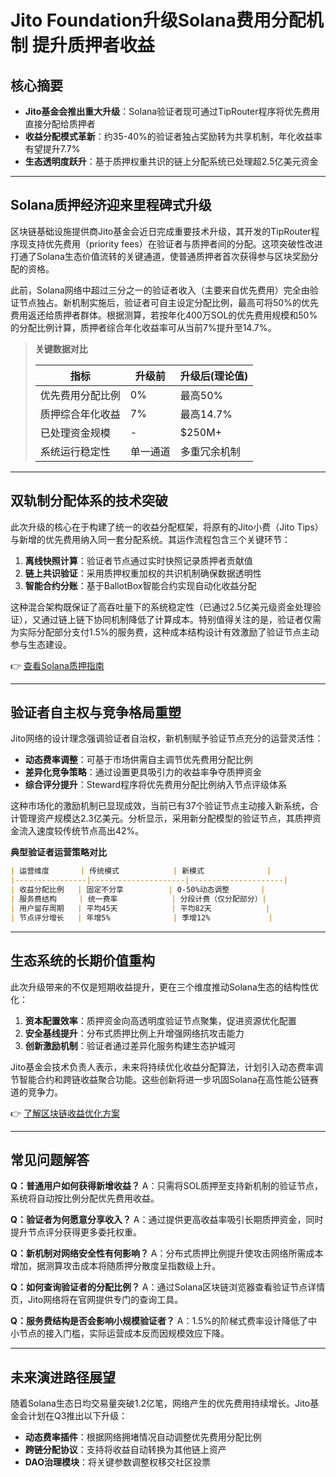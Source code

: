 # Jito Foundation升级Solana费用分配机制 提升质押者收益

## 核心摘要
- **Jito基金会推出重大升级**：Solana验证者现可通过TipRouter程序将优先费用直接分配给质押者
- **收益分配模式革新**：约35-40%的验证者独占奖励转为共享机制，年化收益率有望提升7.7%
- **生态透明度跃升**：基于质押权重共识的链上分配系统已处理超2.5亿美元资金

---

## Solana质押经济迎来里程碑式升级

区块链基础设施提供商Jito基金会近日完成重要技术升级，其开发的TipRouter程序现支持优先费用（priority fees）在验证者与质押者间的分配。这项突破性改进打通了Solana生态价值流转的关键通道，使普通质押者首次获得参与区块奖励分配的资格。

此前，Solana网络中超过三分之一的验证者收入（主要来自优先费用）完全由验证节点独占。新机制实施后，验证者可自主设定分配比例，最高可将50%的优先费用返还给质押者群体。根据测算，若按年化400万SOL的优先费用规模和50%的分配比例计算，质押者综合年化收益率可从当前7%提升至14.7%。

> **关键数据对比**
> 
> | 指标                | 升级前          | 升级后(理论值)    |
> |---------------------|----------------|------------------|
> | 优先费用分配比例    | 0%             | 最高50%          |
> | 质押综合年化收益    | 7%             | 最高14.7%        |
> | 已处理资金规模      | -              | $250M+           |
> | 系统运行稳定性      | 单一通道       | 多重冗余机制     |

---

## 双轨制分配体系的技术突破

此次升级的核心在于构建了统一的收益分配框架，将原有的Jito小费（Jito Tips）与新增的优先费用纳入同一套分配系统。其运作流程包含三个关键环节：

1. **离线快照计算**：验证者节点通过实时快照记录质押者贡献值
2. **链上共识验证**：采用质押权重加权的共识机制确保数据透明性
3. **智能合约分账**：基于BallotBox智能合约实现自动化收益分配

这种混合架构既保证了高吞吐量下的系统稳定性（已通过2.5亿美元级资金处理验证），又通过链上链下协同机制降低了计算成本。特别值得关注的是，验证者仅需为实际分配部分支付1.5%的服务费，这种成本结构设计有效激励了验证节点主动参与生态建设。

👉 [查看Solana质押指南](https://bit.ly/okx_welcome)

---

## 验证者自主权与竞争格局重塑

Jito网络的设计理念强调验证者自治权，新机制赋予验证节点充分的运营灵活性：
- **动态费率调整**：可基于市场供需自主调节优先费用分配比例
- **差异化竞争策略**：通过设置更具吸引力的收益率争夺质押资金
- **综合评分提升**：Steward程序将优先费用分配比例纳入节点评级体系

这种市场化的激励机制已显现成效，当前已有37个验证节点主动接入新系统，合计管理资产规模达2.3亿美元。分析显示，采用新分配模型的验证节点，其质押资金流入速度较传统节点高出42%。

**典型验证者运营策略对比**
```markdown
| 运营维度       | 传统模式            | 新模式              |
|----------------|---------------------|---------------------|
| 收益分配比例   | 固定不分享          | 0-50%动态调整       |
| 服务费结构     | 统一费率            | 分段计费（仅分配部分）|
| 用户留存周期   | 平均45天            | 平均82天            |
| 节点评分增长   | 年增5%              | 季增12%             |
```

---

## 生态系统的长期价值重构

此次升级带来的不仅是短期收益提升，更在三个维度推动Solana生态的结构性优化：

1. **资本配置效率**：质押资金向高透明度验证节点聚集，促进资源优化配置
2. **安全基线提升**：分布式质押比例上升增强网络抗攻击能力
3. **创新激励机制**：验证者通过差异化服务构建生态护城河

Jito基金会技术负责人表示，未来将持续优化收益分配算法，计划引入动态费率调节智能合约和跨链收益聚合功能。这些创新将进一步巩固Solana在高性能公链赛道的竞争力。

👉 [了解区块链收益优化方案](https://bit.ly/okx_welcome)

---

## 常见问题解答

**Q：普通用户如何获得新增收益？**
A：只需将SOL质押至支持新机制的验证节点，系统将自动按比例分配优先费用收益。

**Q：验证者为何愿意分享收入？**
A：通过提供更高收益率吸引长期质押资金，同时提升节点评分获得更多委托权重。

**Q：新机制对网络安全性有何影响？**
A：分布式质押比例提升使攻击网络所需成本增加，据测算攻击成本将随质押分散度呈指数级上升。

**Q：如何查询验证者的分配比例？**
A：通过Solana区块链浏览器查看验证节点详情页，Jito网络将在官网提供专门的查询工具。

**Q：服务费结构是否会影响小规模验证者？**
A：1.5%的阶梯式费率设计降低了中小节点的接入门槛，实际运营成本反而因规模效应下降。

---

## 未来演进路径展望

随着Solana生态日均交易量突破1.2亿笔，网络产生的优先费用持续增长。Jito基金会计划在Q3推出以下升级：
- **动态费率插件**：根据网络拥堵情况自动调整优先费用分配比例
- **跨链分配协议**：支持将收益自动转换为其他链上资产
- **DAO治理模块**：将关键参数调整权移交社区投票
